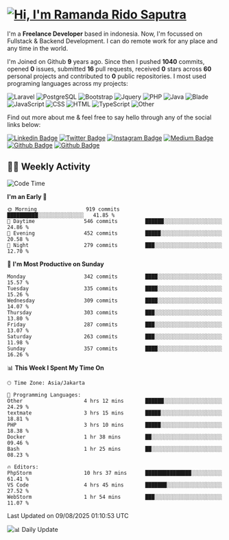 # [![Hi, I'm Ramanda Rido Saputra](https://readme-typing-svg.herokuapp.com?size=24&vCenter=true&lines=%F0%9F%91%8B+Hi%2C+I'm+Ramanda+Rido+Saputra+;%F0%9F%92%BB+Fullstack+Web+Developer+)](https://git.io/typing-svg)

I'm a **Freelance Developer** based in indonesia. Now, I'm focussed on Fullstack & Backend Development. I can do remote work for any place and any time in the world.

I'm Joined on Github **9** years ago. Since then I pushed **1040** commits, opened **0** issues, submitted **16** pull requests, received **0** stars across **60** personal projects and contributed to **0** public repositories.
I most used programing languages across my projects:

![Laravel](https://img.shields.io/badge/Laravel-FF2D20?flat&logo=laravel&logoColor=white)
![PostgreSQL](https://img.shields.io/badge/PostgreSQL-316192?flat&logo=postgresql&logoColor=white)
![Bootstrap](https://img.shields.io/badge/Bootstrap-563D7C?flat&logo=bootstrap&logoColor=white)
![Jquery](https://img.shields.io/badge/jQuery-0769AD?flat&logo=jquery&logoColor=white)
![PHP](https://img.shields.io/badge/-PHP-%234F5D95?style=flat&logo=PHP&logoColor=white)
![Java](https://img.shields.io/badge/-Java-%23b07219?style=flat&logo=Java&logoColor=white)
![Blade](https://img.shields.io/badge/-Blade-%23f7523f?style=flat&logo=Blade&logoColor=white)
![JavaScript](https://img.shields.io/badge/-JavaScript-%23f1e05a?style=flat&logo=JavaScript&logoColor=white)
![CSS](https://img.shields.io/badge/-CSS-%23663399?style=flat&logo=CSS&logoColor=white)
![HTML](https://img.shields.io/badge/-HTML-%23e34c26?style=flat&logo=HTML&logoColor=white)
![TypeScript](https://img.shields.io/badge/-TypeScript-%233178c6?style=flat&logo=TypeScript&logoColor=white)
![Other](https://img.shields.io/badge/-Other-%23ededed?style=flat&logo=Other&logoColor=white)

Find out more about me & feel free to say hello through any of the social links below:

[![Linkedin Badge](https://img.shields.io/badge/-ramandaaridogh-blue?style=flat&logo=Linkedin&logoColor=white&link=https://www.linkedin.com/in/ramanda-rido-saputra/)](https://www.linkedin.com/in/ramanda-rido-saputra/)
[![Twitter Badge](https://img.shields.io/badge/-ramandaaridogh-%231DA1F2.svg?style=flat&logo=twitter&logoColor=white&link=https://www.twitter.com/ramandaaridogh)](https://www.twitter.com/ramandaaridogh/)
[![Instagram Badge](https://img.shields.io/badge/-ramandaaridogh-purple?style=flat&logo=instagram&logoColor=white&link=https://instagram.com/ramandaaridogh_/)](https://instagram.com/ramandaaridogh_)
[![Medium Badge](https://img.shields.io/badge/-@ramandaaridogh-%2312100E.svg?style=flat&logo=Medium&logoColor=white&link=https://medium.com/@ramandaaridogh/)](https://medium.com/@ramandaaridogh)
[![Github Badge](https://img.shields.io/badge/-@ramandaaridogh-100000.svg?style=flat&logo=github&logoColor=white&link=https://github.com/ramandaaridogh)](https://github.com/ramandaaridogh)
[![Github Badge](https://img.shields.io/badge/-@mxcode-100000.svg?style=flat&logo=github&logoColor=white&link=https://github.com/ramanda-mxcode)](https://github.com/ramanda-mxcode)

## 👨‍💻 Weekly Activity
<!--START_SECTION:waka-->
![Code Time](http://img.shields.io/badge/Code%20Time-1%2C451%20hrs%208%20mins-blue)

**I'm an Early 🐤** 

```text
🌞 Morning                919 commits         ██████████░░░░░░░░░░░░░░░   41.85 % 
🌆 Daytime                546 commits         ██████░░░░░░░░░░░░░░░░░░░   24.86 % 
🌃 Evening                452 commits         █████░░░░░░░░░░░░░░░░░░░░   20.58 % 
🌙 Night                  279 commits         ███░░░░░░░░░░░░░░░░░░░░░░   12.70 % 
```
📅 **I'm Most Productive on Sunday** 

```text
Monday                   342 commits         ████░░░░░░░░░░░░░░░░░░░░░   15.57 % 
Tuesday                  335 commits         ████░░░░░░░░░░░░░░░░░░░░░   15.26 % 
Wednesday                309 commits         ████░░░░░░░░░░░░░░░░░░░░░   14.07 % 
Thursday                 303 commits         ███░░░░░░░░░░░░░░░░░░░░░░   13.80 % 
Friday                   287 commits         ███░░░░░░░░░░░░░░░░░░░░░░   13.07 % 
Saturday                 263 commits         ███░░░░░░░░░░░░░░░░░░░░░░   11.98 % 
Sunday                   357 commits         ████░░░░░░░░░░░░░░░░░░░░░   16.26 % 
```


📊 **This Week I Spent My Time On** 

```text
🕑︎ Time Zone: Asia/Jakarta

💬 Programming Languages: 
Other                    4 hrs 12 mins       ██████░░░░░░░░░░░░░░░░░░░   24.29 % 
textmate                 3 hrs 15 mins       █████░░░░░░░░░░░░░░░░░░░░   18.81 % 
PHP                      3 hrs 10 mins       █████░░░░░░░░░░░░░░░░░░░░   18.38 % 
Docker                   1 hr 38 mins        ██░░░░░░░░░░░░░░░░░░░░░░░   09.46 % 
Bash                     1 hr 25 mins        ██░░░░░░░░░░░░░░░░░░░░░░░   08.23 % 

🔥 Editors: 
PhpStorm                 10 hrs 37 mins      ███████████████░░░░░░░░░░   61.41 % 
VS Code                  4 hrs 45 mins       ███████░░░░░░░░░░░░░░░░░░   27.52 % 
WebStorm                 1 hr 54 mins        ███░░░░░░░░░░░░░░░░░░░░░░   11.07 % 
```


 Last Updated on 09/08/2025 01:10:53 UTC
<!--END_SECTION:waka-->

![📊 Daily Update](https://github.com/ramandaaridogh/ramandaaridogh/actions/workflows/update-activity.yml/badge.svg)
